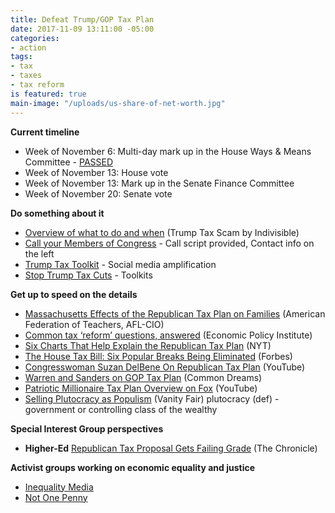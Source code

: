```yaml
---
title: Defeat Trump/GOP Tax Plan
date: 2017-11-09 13:11:00 -05:00
categories:
- action
tags:
- tax
- taxes
- tax reform
is featured: true
main-image: "/uploads/us-share-of-net-worth.jpg"
---
```


**Current timeline**
* Week of November 6: Multi-day mark up in the House Ways & Means Committee - [PASSED](http://www.businessinsider.com/trump-gop-tax-bill-vote-text-house-ways-and-means-committee-2017-11)
* Week of November 13: House vote
* Week of November 13: Mark up in the Senate Finance Committee
* Week of November 20: Senate vote

**Do something about it**
* [Overview of what to do and when](https://www.trumptaxscam.org/scam/) (Trump Tax Scam by Indivisible)
* [Call your Members of Congress](https://www.trumptaxscam.org/scam/) - Call script provided, Contact info on the left
* [Trump Tax Toolkit](https://trumptaxtoolkit.org/) - Social media amplification
* [Stop Trump Tax Cuts](http://stoptrumptaxcuts.org/events/) - Toolkits

**Get up to speed on the details**
* [Massachusetts Effects of the Republican Tax Plan on Families](https://www.aft.org/map2017/?s=MA) (American Federation of Teachers, AFL-CIO)
* [Common tax ‘reform’ questions, answered](http://www.epi.org/publication/tax-faqs/) (Economic Policy Institute)
* [Six Charts That Help Explain
the Republican Tax Plan](https://www.nytimes.com/interactive/2017/09/27/us/politics/six-charts-to-explain-the-republican-tax-plan.html) (NYT)
* [The House Tax Bill: Six Popular Breaks Being Eliminated](https://www.forbes.com/sites/anthonynitti/2017/11/02/the-house-tax-bill-six-popular-breaks-you-didnt-realize-youll-be-losing/#51b7bcba5453) (Forbes)
* [Congresswoman Suzan DelBene On Republican Tax Plan](https://www.youtube.com/watch?v=h2B00vqD4zI) (YouTube)
* [Warren and Sanders on GOP Tax Plan](https://www.commondreams.org/news/2017/11/02/warren-and-sanders-deliver-3-minute-takedown-gops-pro-billionaire-tax-scam) (Common Dreams)
* [Patriotic Millionaire Tax Plan Overview on Fox](https://www.youtube.com/watch?v=KKJpx3-Zwdg) (YouTube)
* [Selling Plutocracy as Populism](https://www.vanityfair.com/news/2017/08/donald-trump-tax-speech) (Vanity Fair) plutocracy (def) - government or controlling class of the wealthy

**Special Interest Group perspectives**
* **Higher-Ed** [Republican Tax Proposal Gets Failing Grade](http://www.chronicle.com/article/Republican-Tax-Proposal-Gets/241662) (The Chronicle)

**Activist groups working on economic equality and justice**
* [Inequality Media](https://www.inequalitymedia.org/)
* [Not One Penny](https://notonepenny.org/)